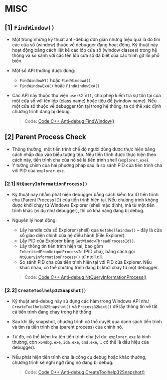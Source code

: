 # MISC
## **[1] `FindWindow()`**
- Một trong những kỹ thuật anti-debug đơn giản nhưng hiệu quả là dò tìm các cửa sổ (window) thuộc về debugger đang hoạt động. Kỹ thuật này hoạt động bằng cách liệt kê các lớp cửa sổ (window classes) trong hệ thống và so sánh với các tên lớp cửa sổ đã biết của các trình gỡ lỗi phổ biến.
- Một số API thường được dùng:
  - `FindWindowW()` hoặc `FindWindowA()`
  - `FindWindowExW()` hoặc `FindWindowExA()`
- Các API này thuộc thư viện `user32.dll`, cho phép kiểm tra sự tồn tại của một cửa sổ với tên lớp (class name) hoặc tiêu đề (window name). Nếu một cửa sổ thuộc về debugger tồn tại trong hệ thống, ta có thể xác định chương trình đang bị debug.

  > Code: [Code C++ Anti-debug FindWindow()](FindWindow/Anti-debug_FindWindow.cpp)

## **[2] Parent Process Check**
- Thông thường, một tiến trình chế độ người dùng được thực hiện bằng cách nhấp đúp vào biểu tượng tệp. Nếu tiến trình được thực hiện theo cách này, tiến trình cha của nó sẽ là tiến trình shell (`explorer.exe`).
- Ý tưởng chính của hai phương pháp sau là so sánh PID của tiến trình cha với PID của `explorer.exe`.

### **[2.1] `NtQueryInformationProcess()`**
- Kỹ thuật này nhằm phát hiện debugger bằng cách kiểm tra ID tiến trình cha (Parent Process ID) của tiến trình hiện tại. Nếu chương trình không được khởi chạy từ Windows Explorer (shell mặc định), mà từ một tiến trình khác (ví dụ như debugger), thì có khả năng đang bị debug.
- Nguyên lý hoạt động:
  - Lấy handle cửa sổ Explorer (shell) qua `GetShellWindow()` – đây là cửa sổ giao diện chính của hệ điều hành (File Explorer).
  - Lấy PID của Explorer bằng `GetWindowThreadProcessId()`.
  - Lấy thông tin tiến trình hiện tại, bao gồm `InheritedFromUniqueProcessId` (PID cha), bằng cách gọi `NtQueryInformationProcess()` từ ntdll.dll.
  - So sánh PID cha của tiến trình hiện tại với PID của Explorer. Nếu khác nhau, có thể chương trình đang bị khởi chạy từ một debugger.

  > Code: [Code C++ Anti-debug NtQueryInformationProcess()](NtQueryInformationProcess/Anti-debug_NtQueryInformationProcess.cpp)

### **[2.2] `CreateToolhelp32Snapshot()`**
- Kỹ thuật anti-debug này sử dụng các hàm trong Windows API như `CreateToolhelp32Snapshot()` và `Process32Next()` để lấy thông tin về tất cả tiến trình đang chạy trong hệ thống.
- Sau khi lấy snapshot, chương trình có thể duyệt qua danh sách tiến trình và tìm ra tiến trình cha (parent process) của chính nó.
- Từ đó, có thể kiểm tra tên tiến trình cha (ví dụ: `explorer.exe` là bình thường, còn `x64dbg.exe`, `ida.exe`, `cmd.exe`,... có thể là dấu hiệu của debugger).
- Nếu phát hiện tiến trình cha là công cụ debug hoặc khác thường, chương trình sẽ nghi ngờ rằng nó đang bị debug.

  > Code: [Code C++ Anti-debug CreateToolhelp32Snapshot()](CreateToolhelp32Snapshot/Anti-debug_CreateToolhelp32Snapshot.cpp)